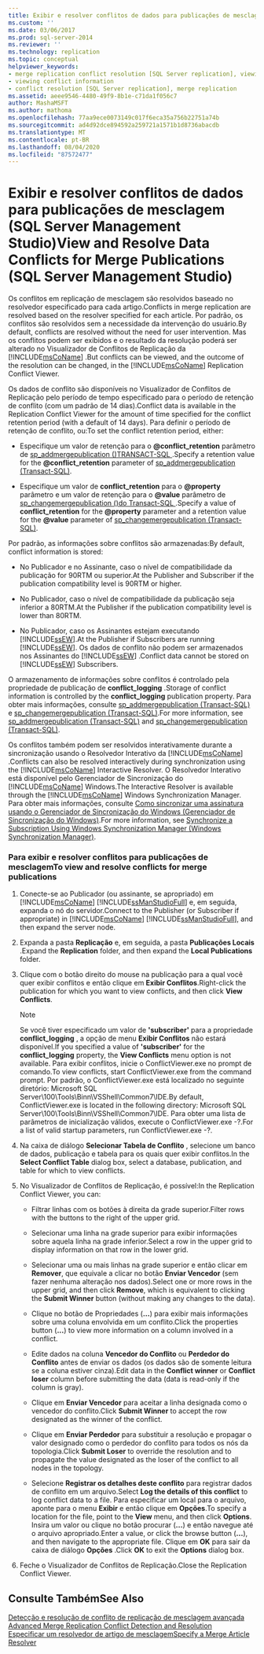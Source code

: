 ```yaml
---
title: Exibir e resolver conflitos de dados para publicações de mesclagem (SQL Server Management Studio) | Microsoft Docs
ms.custom: ''
ms.date: 03/06/2017
ms.prod: sql-server-2014
ms.reviewer: ''
ms.technology: replication
ms.topic: conceptual
helpviewer_keywords:
- merge replication conflict resolution [SQL Server replication], viewing conflicts
- viewing conflict information
- conflict resolution [SQL Server replication], merge replication
ms.assetid: aeee9546-4480-49f9-8b1e-c71da1f056c7
author: MashaMSFT
ms.author: mathoma
ms.openlocfilehash: 77aa9ece0073149c017f6eca35a756b22751a74b
ms.sourcegitcommit: ad4d92dce894592a259721a1571b1d8736abacdb
ms.translationtype: MT
ms.contentlocale: pt-BR
ms.lasthandoff: 08/04/2020
ms.locfileid: "87572477"
---
```

# <a name="view-and-resolve-data-conflicts-for-merge-publications-sql-server-management-studio"></a><span data-ttu-id="b4c6c-102">Exibir e resolver conflitos de dados para publicações de mesclagem (SQL Server Management Studio)</span><span class="sxs-lookup"><span data-stu-id="b4c6c-102">View and Resolve Data Conflicts for Merge Publications (SQL Server Management Studio)</span></span>
  <span data-ttu-id="b4c6c-103">Os conflitos em replicação de mesclagem são resolvidos baseado no resolvedor especificado para cada artigo.</span><span class="sxs-lookup"><span data-stu-id="b4c6c-103">Conflicts in merge replication are resolved based on the resolver specified for each article.</span></span> <span data-ttu-id="b4c6c-104">Por padrão, os conflitos são resolvidos sem a necessidade da intervenção do usuário.</span><span class="sxs-lookup"><span data-stu-id="b4c6c-104">By default, conflicts are resolved without the need for user intervention.</span></span> <span data-ttu-id="b4c6c-105">Mas os conflitos podem ser exibidos e o resultado da resolução poderá ser alterado no Visualizador de Conflitos de Replicação da [!INCLUDE[msCoName](../../includes/msconame-md.md)] .</span><span class="sxs-lookup"><span data-stu-id="b4c6c-105">But conflicts can be viewed, and the outcome of the resolution can be changed, in the [!INCLUDE[msCoName](../../includes/msconame-md.md)] Replication Conflict Viewer.</span></span>  
  
 <span data-ttu-id="b4c6c-106">Os dados de conflito são disponíveis no Visualizador de Conflitos de Replicação pelo período de tempo especificado para o período de retenção de conflito (com um padrão de 14 dias).</span><span class="sxs-lookup"><span data-stu-id="b4c6c-106">Conflict data is available in the Replication Conflict Viewer for the amount of time specified for the conflict retention period (with a default of 14 days).</span></span> <span data-ttu-id="b4c6c-107">Para definir o período de retenção de conflito, ou:</span><span class="sxs-lookup"><span data-stu-id="b4c6c-107">To set the conflict retention period, either:</span></span>  
  
-   <span data-ttu-id="b4c6c-108">Especifique um valor de retenção para o **@conflict_retention** parâmetro de [sp_addmergepublication &#40;&#41;TRANSACT-SQL ](/sql/relational-databases/system-stored-procedures/sp-addmergepublication-transact-sql).</span><span class="sxs-lookup"><span data-stu-id="b4c6c-108">Specify a retention value for the **@conflict_retention** parameter of [sp_addmergepublication &#40;Transact-SQL&#41;](/sql/relational-databases/system-stored-procedures/sp-addmergepublication-transact-sql).</span></span>  
  
-   <span data-ttu-id="b4c6c-109">Especifique um valor de **conflict_retention** para o **@property** parâmetro e um valor de retenção para o **@value** parâmetro de [sp_changemergepublication &#40;&#41;do Transact-SQL ](/sql/relational-databases/system-stored-procedures/sp-changemergepublication-transact-sql).</span><span class="sxs-lookup"><span data-stu-id="b4c6c-109">Specify a value of **conflict_retention** for the **@property** parameter and a retention value for the **@value** parameter of [sp_changemergepublication &#40;Transact-SQL&#41;](/sql/relational-databases/system-stored-procedures/sp-changemergepublication-transact-sql).</span></span>  
  
 <span data-ttu-id="b4c6c-110">Por padrão, as informações sobre conflitos são armazenadas:</span><span class="sxs-lookup"><span data-stu-id="b4c6c-110">By default, conflict information is stored:</span></span>  
  
-   <span data-ttu-id="b4c6c-111">No Publicador e no Assinante, caso o nível de compatibilidade da publicação for 90RTM ou superior.</span><span class="sxs-lookup"><span data-stu-id="b4c6c-111">At the Publisher and Subscriber if the publication compatibility level is 90RTM or higher.</span></span>  
  
-   <span data-ttu-id="b4c6c-112">No Publicador, caso o nível de compatibilidade da publicação seja inferior a 80RTM.</span><span class="sxs-lookup"><span data-stu-id="b4c6c-112">At the Publisher if the publication compatibility level is lower than 80RTM.</span></span>  
  
-   <span data-ttu-id="b4c6c-113">No Publicador, caso os Assinantes estejam executando [!INCLUDE[ssEW](../../includes/ssew-md.md)].</span><span class="sxs-lookup"><span data-stu-id="b4c6c-113">At the Publisher if Subscribers are running [!INCLUDE[ssEW](../../includes/ssew-md.md)].</span></span> <span data-ttu-id="b4c6c-114">Os dados de conflito não podem ser armazenados nos Assinantes do [!INCLUDE[ssEW](../../includes/ssew-md.md)] .</span><span class="sxs-lookup"><span data-stu-id="b4c6c-114">Conflict data cannot be stored on [!INCLUDE[ssEW](../../includes/ssew-md.md)] Subscribers.</span></span>  
  
 <span data-ttu-id="b4c6c-115">O armazenamento de informações sobre conflitos é controlado pela propriedade de publicação de **conflict_logging** .</span><span class="sxs-lookup"><span data-stu-id="b4c6c-115">Storage of conflict information is controlled by the **conflict_logging** publication property.</span></span> <span data-ttu-id="b4c6c-116">Para obter mais informações, consulte [sp_addmergepublication &#40;Transact-SQL&#41;](/sql/relational-databases/system-stored-procedures/sp-addmergepublication-transact-sql) e [sp_changemergepublication &#40;Transact-SQL&#41;](/sql/relational-databases/system-stored-procedures/sp-changemergepublication-transact-sql).</span><span class="sxs-lookup"><span data-stu-id="b4c6c-116">For more information, see [sp_addmergepublication &#40;Transact-SQL&#41;](/sql/relational-databases/system-stored-procedures/sp-addmergepublication-transact-sql) and [sp_changemergepublication &#40;Transact-SQL&#41;](/sql/relational-databases/system-stored-procedures/sp-changemergepublication-transact-sql).</span></span>  
  
 <span data-ttu-id="b4c6c-117">Os conflitos também podem ser resolvidos interativamente durante a sincronização usando o Resolvedor Interativo da [!INCLUDE[msCoName](../../includes/msconame-md.md)] .</span><span class="sxs-lookup"><span data-stu-id="b4c6c-117">Conflicts can also be resolved interactively during synchronization using the [!INCLUDE[msCoName](../../includes/msconame-md.md)] Interactive Resolver.</span></span> <span data-ttu-id="b4c6c-118">O Resolvedor Interativo está disponível pelo Gerenciador de Sincronização do [!INCLUDE[msCoName](../../includes/msconame-md.md)] Windows.</span><span class="sxs-lookup"><span data-stu-id="b4c6c-118">The Interactive Resolver is available through the [!INCLUDE[msCoName](../../includes/msconame-md.md)] Windows Synchronization Manager.</span></span> <span data-ttu-id="b4c6c-119">Para obter mais informações, consulte [Como sincronizar uma assinatura usando o Gerenciador de Sincronização do Windows &#40;Gerenciador de Sincronização do Windows&#41;](synchronize-a-subscription-using-windows-synchronization-manager.md).</span><span class="sxs-lookup"><span data-stu-id="b4c6c-119">For more information, see [Synchronize a Subscription Using Windows Synchronization Manager &#40;Windows Synchronization Manager&#41;](synchronize-a-subscription-using-windows-synchronization-manager.md).</span></span>  
  
### <a name="to-view-and-resolve-conflicts-for-merge-publications"></a><span data-ttu-id="b4c6c-120">Para exibir e resolver conflitos para publicações de mesclagem</span><span class="sxs-lookup"><span data-stu-id="b4c6c-120">To view and resolve conflicts for merge publications</span></span>  
  
1.  <span data-ttu-id="b4c6c-121">Conecte-se ao Publicador (ou assinante, se apropriado) em [!INCLUDE[msCoName](../../includes/msconame-md.md)] [!INCLUDE[ssManStudioFull](../../includes/ssmanstudiofull-md.md)] e, em seguida, expanda o nó do servidor.</span><span class="sxs-lookup"><span data-stu-id="b4c6c-121">Connect to the Publisher (or Subscriber if appropriate) in [!INCLUDE[msCoName](../../includes/msconame-md.md)] [!INCLUDE[ssManStudioFull](../../includes/ssmanstudiofull-md.md)], and then expand the server node.</span></span>  
  
2.  <span data-ttu-id="b4c6c-122">Expanda a pasta **Replicação** e, em seguida, a pasta **Publicações Locais** .</span><span class="sxs-lookup"><span data-stu-id="b4c6c-122">Expand the **Replication** folder, and then expand the **Local Publications** folder.</span></span>  
  
3.  <span data-ttu-id="b4c6c-123">Clique com o botão direito do mouse na publicação para a qual você quer exibir conflitos e então clique em **Exibir Conflitos**.</span><span class="sxs-lookup"><span data-stu-id="b4c6c-123">Right-click the publication for which you want to view conflicts, and then click **View Conflicts**.</span></span>  
  
    > [!NOTE]  
    >  <span data-ttu-id="b4c6c-124">Se você tiver especificado um valor de **'subscriber'** para a propriedade **conflict_logging** , a opção de menu **Exibir Conflitos** não estará disponível.</span><span class="sxs-lookup"><span data-stu-id="b4c6c-124">If you specified a value of **'subscriber'** for the **conflict_logging** property, the **View Conflicts** menu option is not available.</span></span> <span data-ttu-id="b4c6c-125">Para exibir conflitos, inicie o ConflictViewer.exe no prompt de comando.</span><span class="sxs-lookup"><span data-stu-id="b4c6c-125">To view conflicts, start ConflictViewer.exe from the command prompt.</span></span> <span data-ttu-id="b4c6c-126">Por padrão, o ConflictViewer.exe está localizado no seguinte diretório: Microsoft SQL Server\100\Tools\Binn\VSShell\Common7\IDE.</span><span class="sxs-lookup"><span data-stu-id="b4c6c-126">By default, ConflictViewer.exe is located in the following directory: Microsoft SQL Server\100\Tools\Binn\VSShell\Common7\IDE.</span></span> <span data-ttu-id="b4c6c-127">Para obter uma lista de parâmetros de inicialização válidos, execute o ConflictViewer.exe -?.</span><span class="sxs-lookup"><span data-stu-id="b4c6c-127">For a list of valid startup parameters, run ConflictViewer.exe -?.</span></span>  
  
4.  <span data-ttu-id="b4c6c-128">Na caixa de diálogo **Selecionar Tabela de Conflito** , selecione um banco de dados, publicação e tabela para os quais quer exibir conflitos.</span><span class="sxs-lookup"><span data-stu-id="b4c6c-128">In the **Select Conflict Table** dialog box, select a database, publication, and table for which to view conflicts.</span></span>  
  
5.  <span data-ttu-id="b4c6c-129">No Visualizador de Conflitos de Replicação, é possível:</span><span class="sxs-lookup"><span data-stu-id="b4c6c-129">In the Replication Conflict Viewer, you can:</span></span>  
  
    -   <span data-ttu-id="b4c6c-130">Filtrar linhas com os botões à direita da grade superior.</span><span class="sxs-lookup"><span data-stu-id="b4c6c-130">Filter rows with the buttons to the right of the upper grid.</span></span>  
  
    -   <span data-ttu-id="b4c6c-131">Selecionar uma linha na grade superior para exibir informações sobre aquela linha na grade inferior.</span><span class="sxs-lookup"><span data-stu-id="b4c6c-131">Select a row in the upper grid to display information on that row in the lower grid.</span></span>  
  
    -   <span data-ttu-id="b4c6c-132">Selecionar uma ou mais linhas na grade superior e então clicar em **Remover**, que equivale a clicar no botão **Enviar Vencedor** (sem fazer nenhuma alteração nos dados).</span><span class="sxs-lookup"><span data-stu-id="b4c6c-132">Select one or more rows in the upper grid, and then click **Remove**, which is equivalent to clicking the **Submit Winner** button (without making any changes to the data).</span></span>  
  
    -   <span data-ttu-id="b4c6c-133">Clique no botão de Propriedades (**...**) para exibir mais informações sobre uma coluna envolvida em um conflito.</span><span class="sxs-lookup"><span data-stu-id="b4c6c-133">Click the properties button (**...**) to view more information on a column involved in a conflict.</span></span>  
  
    -   <span data-ttu-id="b4c6c-134">Edite dados na coluna **Vencedor do Conflito** ou **Perdedor do Conflito** antes de enviar os dados (os dados são de somente leitura se a coluna estiver cinza).</span><span class="sxs-lookup"><span data-stu-id="b4c6c-134">Edit data in the **Conflict winner** or **Conflict loser** column before submitting the data (data is read-only if the column is gray).</span></span>  
  
    -   <span data-ttu-id="b4c6c-135">Clique em **Enviar Vencedor** para aceitar a linha designada como o vencedor do conflito.</span><span class="sxs-lookup"><span data-stu-id="b4c6c-135">Click **Submit Winner** to accept the row designated as the winner of the conflict.</span></span>  
  
    -   <span data-ttu-id="b4c6c-136">Clique em **Enviar Perdedor** para substituir a resolução e propagar o valor designado como o perdedor do conflito para todos os nós da topologia.</span><span class="sxs-lookup"><span data-stu-id="b4c6c-136">Click **Submit Loser** to override the resolution and to propagate the value designated as the loser of the conflict to all nodes in the topology.</span></span>  
  
    -   <span data-ttu-id="b4c6c-137">Selecione **Registrar os detalhes deste conflito** para registrar dados de conflito em um arquivo.</span><span class="sxs-lookup"><span data-stu-id="b4c6c-137">Select **Log the details of this conflict** to log conflict data to a file.</span></span> <span data-ttu-id="b4c6c-138">Para especificar um local para o arquivo, aponte para o menu **Exibir** e então clique em **Opções**.</span><span class="sxs-lookup"><span data-stu-id="b4c6c-138">To specify a location for the file, point to the **View** menu, and then click **Options**.</span></span> <span data-ttu-id="b4c6c-139">Insira um valor ou clique no botão procurar (**...**) e então navegue até o arquivo apropriado.</span><span class="sxs-lookup"><span data-stu-id="b4c6c-139">Enter a value, or click the browse button (**...**), and then navigate to the appropriate file.</span></span> <span data-ttu-id="b4c6c-140">Clique em **OK** para sair da caixa de diálogo **Opções** .</span><span class="sxs-lookup"><span data-stu-id="b4c6c-140">Click **OK** to exit the **Options** dialog box.</span></span>  
  
6.  <span data-ttu-id="b4c6c-141">Feche o Visualizador de Conflitos de Replicação.</span><span class="sxs-lookup"><span data-stu-id="b4c6c-141">Close the Replication Conflict Viewer.</span></span>  
  
## <a name="see-also"></a><span data-ttu-id="b4c6c-142">Consulte Também</span><span class="sxs-lookup"><span data-stu-id="b4c6c-142">See Also</span></span>  
 <span data-ttu-id="b4c6c-143">[Detecção e resolução de conflito de replicação de mesclagem avançada](merge/advanced-merge-replication-conflict-detection-and-resolution.md) </span><span class="sxs-lookup"><span data-stu-id="b4c6c-143">[Advanced Merge Replication Conflict Detection and Resolution](merge/advanced-merge-replication-conflict-detection-and-resolution.md) </span></span>  
 [<span data-ttu-id="b4c6c-144">Especificar um resolvedor de artigo de mesclagem</span><span class="sxs-lookup"><span data-stu-id="b4c6c-144">Specify a Merge Article Resolver</span></span>](publish/specify-a-merge-article-resolver.md)  
  
  
